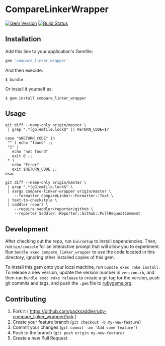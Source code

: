 # CompareLinkerWrapper

[![Gem Version](http://img.shields.io/gem/v/compare_linker_wrapper.svg?style=flat)](http://badge.fury.io/rb/compare_linker_wrapper)
[![Build Status](http://img.shields.io/travis/packsaddle/ruby-compare_linker_wrapper/master.svg?style=flat)](https://travis-ci.org/packsaddle/ruby-compare_linker_wrapper)

## Installation

Add this line to your application's Gemfile:

```ruby
gem 'compare_linker_wrapper'
```

And then execute:

    $ bundle

Or install it yourself as:

    $ gem install compare_linker_wrapper

## Usage

```
git diff --name-only origin/master \
 | grep ".*[gG]emfile.lock$" || RETURN_CODE=$?

case "$RETURN_CODE" in
 "" ) echo "found" ;;
 "1" )
   echo "not found"
   exit 0 ;;
 * )
   echo "Error"
   exit $RETURN_CODE ;;
esac

git diff --name-only origin/master \
 | grep ".*[gG]emfile.lock$" \
 | xargs compare-linker-wrapper origin/master \
    --formatter CompareLinker::Formatter::Text \
 | text-to-checkstyle \
 | saddler report \
    --require saddler/reporter/github \
    --reporter Saddler::Reporter::Github::PullRequestComment
```

## Development

After checking out the repo, run `bin/setup` to install dependencies. Then, run `bin/console` for an interactive prompt that will allow you to experiment. Run `bundle exec compare_linker_wrapper` to use the code located in this directory, ignoring other installed copies of this gem.

To install this gem onto your local machine, run `bundle exec rake install`. To release a new version, update the version number in `version.rb`, and then run `bundle exec rake release` to create a git tag for the version, push git commits and tags, and push the `.gem` file to [rubygems.org](https://rubygems.org).

## Contributing

1. Fork it ( https://github.com/packsaddle/ruby-compare_linker_wrapper/fork )
2. Create your feature branch (`git checkout -b my-new-feature`)
3. Commit your changes (`git commit -am 'Add some feature'`)
4. Push to the branch (`git push origin my-new-feature`)
5. Create a new Pull Request
